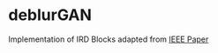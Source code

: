 # deblurGAN
Implementation of IRD Blocks adapted from [IEEE Paper](https://ieeexplore.ieee.org/document/8683728)
